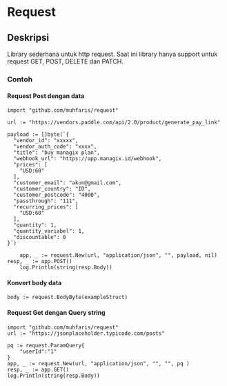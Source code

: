# Request
## Deskripsi
Library sederhana untuk http request. Saat ini library hanya support untuk request GET, POST, DELETE dan PATCH.

### Contoh
#### Request Post dengan data
```
import "github.com/muhfaris/request"

url := "https://vendors.paddle.com/api/2.0/product/generate_pay_link"

payload := []byte(`{
  "vendor_id": "xxxxx",
  "vendor_auth_code": "xxxx",
  "title": "buy managix plan",
  "webhook_url": "https://app.managix.id/webhook",
  "prices": [
    "USD:60"
  ],
  "customer_email": "akun@gmail.com",
  "customer_country": "ID",
  "customer_postcode": "4000",
  "passthrough": "111",
  "recurring_prices": [
    "USD:60"
  ],
  "quantity": 1,
  "quantity_variabel": 1,
  "discountable": 0
}`)

	app, _ := request.New(url, "application/json", "", payload, nil) resp, _ := app.POST()
	log.Println(string(resp.Body))
```

#### Konvert body data
```
body := request.BodyByte(exampleStruct)
```

#### Request Get dengan Query string
```
import "github.com/muhfaris/request"
url := "https://jsonplaceholder.typicode.com/posts"

pq := request.ParamQuery{
    "userId":"1"
}
app, _ := request.New(url, "application/json", "", "", pq )
resp, _ := app.GET()
log.Println(string(resp.Body))
```
